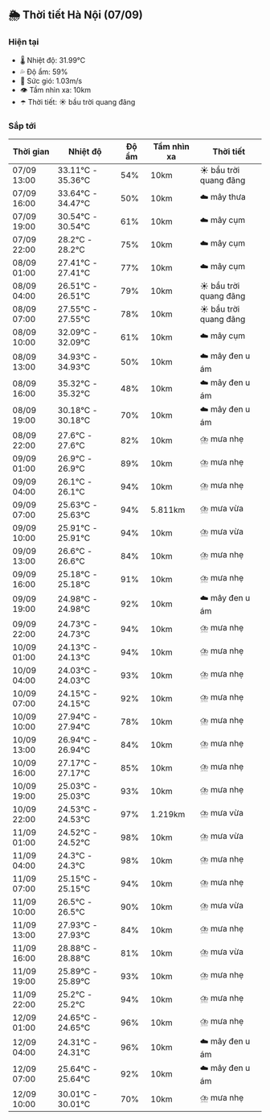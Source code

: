 ## 🌦️ Thời tiết Hà Nội (07/09)

### Hiện tại

- 🌡️ Nhiệt độ: 31.99℃
- 💦 Độ ẩm: 59%
- 💨 Sức gió: 1.03m/s
- 👁️ Tầm nhìn xa: 10km
- ☂️ Thời tiết: ☀️ bầu trời quang đãng

### Sắp tới

| Thời gian | Nhiệt độ | Độ ẩm | Tầm nhìn xa | Thời tiết |
| --- | --- | --- | --- | --- |
| 07/09 13:00 | 33.11℃ - 35.36℃ | 54% | 10km | ☀️ bầu trời quang đãng |
| 07/09 16:00 | 33.64℃ - 34.47℃ | 50% | 10km | ☁️ mây thưa |
| 07/09 19:00 | 30.54℃ - 30.54℃ | 61% | 10km | ☁️ mây cụm |
| 07/09 22:00 | 28.2℃ - 28.2℃ | 75% | 10km | ☁️ mây cụm |
| 08/09 01:00 | 27.41℃ - 27.41℃ | 77% | 10km | ☁️ mây cụm |
| 08/09 04:00 | 26.51℃ - 26.51℃ | 79% | 10km | ☀️ bầu trời quang đãng |
| 08/09 07:00 | 27.55℃ - 27.55℃ | 78% | 10km | ☀️ bầu trời quang đãng |
| 08/09 10:00 | 32.09℃ - 32.09℃ | 61% | 10km | ☁️ mây cụm |
| 08/09 13:00 | 34.93℃ - 34.93℃ | 50% | 10km | ☁️ mây đen u ám |
| 08/09 16:00 | 35.32℃ - 35.32℃ | 48% | 10km | ☁️ mây đen u ám |
| 08/09 19:00 | 30.18℃ - 30.18℃ | 70% | 10km | ☁️ mây đen u ám |
| 08/09 22:00 | 27.6℃ - 27.6℃ | 82% | 10km | ⛈️ mưa nhẹ |
| 09/09 01:00 | 26.9℃ - 26.9℃ | 89% | 10km | ⛈️ mưa nhẹ |
| 09/09 04:00 | 26.1℃ - 26.1℃ | 94% | 10km | ⛈️ mưa nhẹ |
| 09/09 07:00 | 25.63℃ - 25.63℃ | 94% | 5.811km | ⛈️ mưa vừa |
| 09/09 10:00 | 25.91℃ - 25.91℃ | 94% | 10km | ⛈️ mưa vừa |
| 09/09 13:00 | 26.6℃ - 26.6℃ | 84% | 10km | ⛈️ mưa nhẹ |
| 09/09 16:00 | 25.18℃ - 25.18℃ | 91% | 10km | ⛈️ mưa nhẹ |
| 09/09 19:00 | 24.98℃ - 24.98℃ | 92% | 10km | ☁️ mây đen u ám |
| 09/09 22:00 | 24.73℃ - 24.73℃ | 94% | 10km | ⛈️ mưa nhẹ |
| 10/09 01:00 | 24.13℃ - 24.13℃ | 94% | 10km | ⛈️ mưa nhẹ |
| 10/09 04:00 | 24.03℃ - 24.03℃ | 93% | 10km | ⛈️ mưa nhẹ |
| 10/09 07:00 | 24.15℃ - 24.15℃ | 92% | 10km | ⛈️ mưa nhẹ |
| 10/09 10:00 | 27.94℃ - 27.94℃ | 78% | 10km | ⛈️ mưa nhẹ |
| 10/09 13:00 | 26.94℃ - 26.94℃ | 84% | 10km | ⛈️ mưa nhẹ |
| 10/09 16:00 | 27.17℃ - 27.17℃ | 85% | 10km | ⛈️ mưa nhẹ |
| 10/09 19:00 | 25.03℃ - 25.03℃ | 93% | 10km | ⛈️ mưa nhẹ |
| 10/09 22:00 | 24.53℃ - 24.53℃ | 97% | 1.219km | ⛈️ mưa vừa |
| 11/09 01:00 | 24.52℃ - 24.52℃ | 98% | 10km | ⛈️ mưa vừa |
| 11/09 04:00 | 24.3℃ - 24.3℃ | 98% | 10km | ⛈️ mưa nhẹ |
| 11/09 07:00 | 25.15℃ - 25.15℃ | 94% | 10km | ⛈️ mưa nhẹ |
| 11/09 10:00 | 26.5℃ - 26.5℃ | 90% | 10km | ⛈️ mưa vừa |
| 11/09 13:00 | 27.93℃ - 27.93℃ | 84% | 10km | ⛈️ mưa nhẹ |
| 11/09 16:00 | 28.88℃ - 28.88℃ | 81% | 10km | ⛈️ mưa vừa |
| 11/09 19:00 | 25.89℃ - 25.89℃ | 93% | 10km | ⛈️ mưa nhẹ |
| 11/09 22:00 | 25.2℃ - 25.2℃ | 94% | 10km | ⛈️ mưa nhẹ |
| 12/09 01:00 | 24.65℃ - 24.65℃ | 96% | 10km | ⛈️ mưa nhẹ |
| 12/09 04:00 | 24.31℃ - 24.31℃ | 96% | 10km | ☁️ mây đen u ám |
| 12/09 07:00 | 25.64℃ - 25.64℃ | 92% | 10km | ☁️ mây đen u ám |
| 12/09 10:00 | 30.01℃ - 30.01℃ | 70% | 10km | ⛈️ mưa nhẹ |
